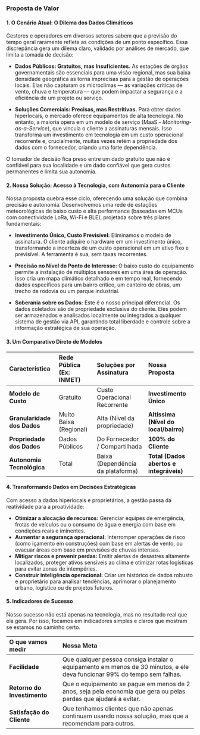 ### **Proposta de Valor**

#### **1. O Cenário Atual: O Dilema dos Dados Climáticos**

Gestores e operadores em diversos setores sabem que a previsão do tempo geral raramente reflete as condições de um ponto específico. Essa discrepância gera um dilema claro, validado por análises de mercado, que limita a tomada de decisão:

* **Dados Públicos: Gratuitos, mas Insuficientes.** As estações de órgãos governamentais são essenciais para uma visão regional, mas sua baixa densidade geográfica as torna imprecisas para a gestão de operações locais. Elas não capturam os microclimas — as variações críticas de vento, chuva e temperatura — que podem impactar a segurança e a eficiência de um projeto ou serviço.

* **Soluções Comerciais: Precisas, mas Restritivas.** Para obter dados hiperlocais, o mercado oferece equipamentos de alta tecnologia. No entanto, a maioria opera em um modelo de serviço (MaaS - *Monitoring-as-a-Service*), que vincula o cliente a assinaturas mensais. Isso transforma um investimento em tecnologia em um custo operacional recorrente e, crucialmente, muitas vezes retém a propriedade dos dados com o fornecedor, criando uma forte dependência.

O tomador de decisão fica preso entre um dado gratuito que não é confiável para sua localidade e um dado confiável que gera custos permanentes e limita sua autonomia.

#### **2. Nossa Solução: Acesso à Tecnologia, com Autonomia para o Cliente**

Nossa proposta quebra esse ciclo, oferecendo uma solução que combina precisão e autonomia. Desenvolvemos uma rede de estações meteorológicas de baixo custo e alta performance (baseadas em MCUs com conectividade LoRa, Wi-Fi e BLE), projetada sobre três pilares fundamentais:

* **Investimento Único, Custo Previsível:** Eliminamos o modelo de assinatura. O cliente adquire o hardware em um investimento único, transformando a incerteza de um custo operacional em um ativo fixo e previsível. A ferramenta é sua, sem taxas recorrentes.

* **Precisão no Nível do Ponto de Interesse:** O baixo custo do equipamento permite a instalação de múltiplos sensores em uma área de operação. Isso cria um mapa climático detalhado e em tempo real, fornecendo dados específicos para um bairro crítico, um canteiro de obras, um trecho de rodovia ou um parque industrial.

* **Soberania sobre os Dados:** Este é o nosso principal diferencial. Os dados coletados são de propriedade exclusiva do cliente. Eles podem ser armazenados e analisados localmente ou integrados a qualquer sistema de gestão via API, garantindo total liberdade e controle sobre a informação estratégica de sua operação.

#### **3. Um Comparativo Direto de Modelos**

| Característica | Rede Pública (Ex: INMET) | Soluções por Assinatura | **Nossa Proposta** |
| :--- | :--- | :--- | :--- |
| **Modelo de Custo** | Gratuito | Custo Operacional Recorrente | **Investimento Único** |
| **Granularidade dos Dados**| Muito Baixa (Regional) | Alta (Nível da propriedade) | **Altíssima (Nível do local/bairro)** |
| **Propriedade dos Dados**| Dados Públicos | Do Fornecedor / Compartilhada | **100% do Cliente** |
| **Autonomia Tecnológica** | Total | Baixa (Dependência da plataforma) | **Total (Dados abertos e integráveis)** |

#### **4. Transformando Dados em Decisões Estratégicas**

Com acesso a dados hiperlocais e proprietários, a gestão passa da reatividade para a proatividade:

* **Otimizar a alocação de recursos:** Gerenciar equipes de emergência, frotas de veículos ou o consumo de água e energia com base em condições reais e iminentes.
* **Aumentar a segurança operacional:** Interromper operações de risco (como içamento em construções) com base em alertas de vento, ou evacuar áreas com base em previsões de chuvas intensas.
* **Mitigar riscos e prevenir perdas:** Emitir alertas de desastres altamente localizados, proteger ativos sensíveis ao clima e otimizar rotas logísticas para evitar zonas de intempéries.
* **Construir inteligência operacional:** Criar um histórico de dados robusto e proprietário para analisar tendências, aprimorar o planejamento urbano, logístico ou de projetos futuros.

#### **5. Indicadores de Sucesso**
Nosso sucesso não está apenas na tecnologia, mas no resultado real que ela gera. Por isso, focamos em indicadores simples e claros que mostram se estamos no caminho certo.

| O que vamos medir | Nossa Meta |
| :--- | :--- |
| **Facilidade** | Que qualquer pessoa consiga instalar o equipamento em menos de 30 minutos, e ele deva funcionar 99% do tempo sem falhas. |
| **Retorno do Investimento** | Que o equipamento se pague em menos de 2 anos, seja pela economia que gera ou pelas perdas que ajudará a evitar. |
| **Satisfação do Cliente** | Que tenhamos clientes que não apenas continuam usando nossa solução, mas que a recomendam para outros. |
